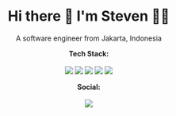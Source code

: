 <h1 align="center"> Hi there 👋 I'm Steven 👨‍💻 </h1>

<p align="center"> 
  A software engineer from Jakarta, Indonesia 
</p>


<p align='center'>
  <b>Tech Stack:</b></br></br> 
  <img src="https://img.shields.io/badge/ruby-%23CC342D.svg?&style=for-the-badge&logo=ruby&logoColor=white"/>
  <img src="https://img.shields.io/badge/php-%23777BB4.svg?&style=for-the-badge&logo=php&logoColor=white"> 
  <img src="https://img.shields.io/badge/react%20-%2320232a.svg?&style=for-the-badge&logo=react&logoColor=%2361DAFB"/> 
  <img src="https://img.shields.io/badge/angular%20-%23DD0031.svg?&style=for-the-badge&logo=angular&logoColor=white"/> 
  <img src="https://img.shields.io/badge/node.js%20-%2343853D.svg?&style=for-the-badge&logo=node.js&logoColor=white"/>
</p>

<p align='center'>
  <b>Social:</b><br/><br/>
  <a href="https://linked.com/in/steven-anthony">
    <img src="https://img.shields.io/badge/linkedin-%230077B5.svg?&style=for-the-badge&logo=linkedin&logoColor=white">
  </a>
</p>
<!--
**sthony/sthony** is a ✨ _special_ ✨ repository because its `README.md` (this file) appears on your GitHub profile.
-->
